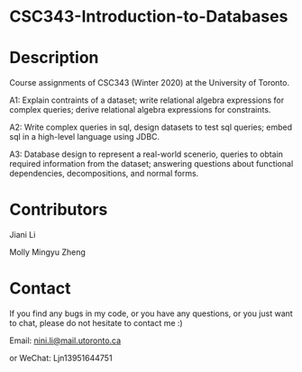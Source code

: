 # CSC343-Introduction-to-Databases
# Description
Course assignments of CSC343 (Winter 2020) at the University of Toronto.

A1: Explain contraints of a dataset; write relational algebra expressions for complex queries; derive relational algebra expressions for constraints.

A2: Write complex queries in sql, design datasets to test sql queries; embed sql in a high-level language using JDBC.

A3: Database design to represent a real-world scenerio, queries to obtain required information from the dataset; answering questions about functional dependencies, decompositions, and normal forms.

# Contributors
Jiani Li

Molly Mingyu Zheng

# Contact
If you find any bugs in my code, or you have any questions, or you just want to chat, please do not hesitate to contact me :)

Email: nini.li@mail.utoronto.ca

or WeChat: Ljn13951644751
